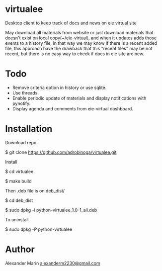 # virtualee
Desktop client to keep track of docs and news on eie virtual site

May download all materials from website or just download materials that doesn't exist on local copy(~/eie-virtual), and when it updates adds those events to a history file, in that way we may know if there is a recent added file, this approach have the drawback that this "recent files" may be not recent, but there is no easy way to check if docs in eie site are new.

# Todo
 - Remove criteria option in history or use sqlite.
 - Use threads.
 - Enable periodic update of materials and display notifications with pynotify.
 - Display agenda and comments from eie-virtual dashboard.

# Installation
Download repo

$ git clone https://github.com/adrobinoga/virtualee.git

Install

$ cd virtualee

$ make build

Then .deb file is on deb_dist/

$ cd deb_dist

$ sudo dpkg -i python-virtualee_1.0-1_all.deb

To uninstall 

$ sudo dpkg -P python-virtualee

# Author
Alexander Marin <alexanderm2230@gmail.com>
